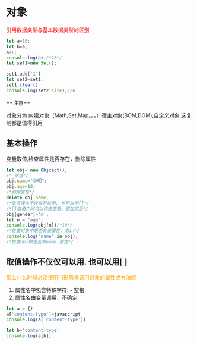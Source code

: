 # 对象

<font color='red'>引用数据类型与基本数据类型的区别</font>

```javascript
let a=10;
let b=a;
a++;
console.log(b);/*10*/
let set1=new Set();

set1.add('1')
let set2=set1;
set1.clear()
console.log(set2.size);//0
```

==注意==

对象分为 内建对象（Math,Set,Map。。。）宿主对象(BOM,DOM),自定义对象 这复制都是值得引用

## 基本操作

变量取值,检查属性是否存在，删除属性

```javascript
let obj= new Objcect();
/* 赋值*/
obj.name="小明";
obj.age=18;
/*删除属性*/
delete obj.name;
/*取值操作不仅仅可以用. 也可以用[]*/
/*[]取值中间可以传递变量，更加灵活*/
obj[gender]='m';
let n = "age";
console.log(obj[n])/*18*/
/*检查对象中是否有该属性，用in*/
console.log("name" in obj);
/*检查obj中是否有name 属性*/
```

## 取值操作不仅仅可以用. 也可以用[ ] 

<font color='orange'>那么什么时候必须使用[ ]形势来调用对象的属性或方法呢</font>

1. 属性名中包含特殊字符: - 空格
2. 属性名由变量调用，不确定

```js
let a = {}
a['content-type']=javascript
console.log(a['content-type'])

let b='content-type'
console.log(a[b])
```

